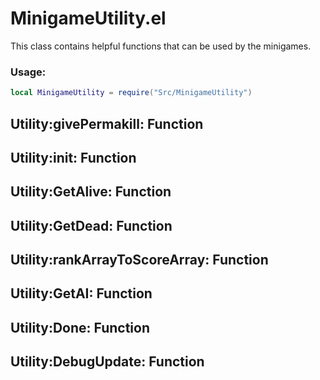 # MinigameUtility.el
This class contains helpful functions that can be used by the minigames.
### Usage:
```lua
local MinigameUtility = require("Src/MinigameUtility")
```

## Utility:givePermakill: **Function**

## Utility:init: **Function**

## Utility:GetAlive: **Function**

## Utility:GetDead: **Function**

## Utility:rankArrayToScoreArray: **Function**

## Utility:GetAI: **Function**

## Utility:Done: **Function**

## Utility:DebugUpdate: **Function**
